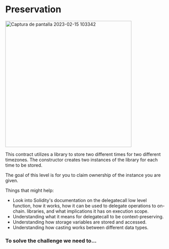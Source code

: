 # Preservation
<img width="395" alt="Captura de pantalla 2023-02-15 103342" src="https://user-images.githubusercontent.com/102038261/218989866-14dc0957-e964-4331-b7c5-c20e649a6fdb.png">

This contract utilizes a library to store two different times for two different timezones. The constructor creates two instances of the library for each time to be stored.

The goal of this level is for you to claim ownership of the instance you are given.

Things that might help:

- Look into Solidity's documentation on the delegatecall low level function, how it works, how it can be used to delegate operations to on-chain. libraries, and what implications it has on execution scope.
- Understanding what it means for delegatecall to be context-preserving.
- Understanding how storage variables are stored and accessed.
- Understanding how casting works between different data types.

### To solve the challenge we need to...
